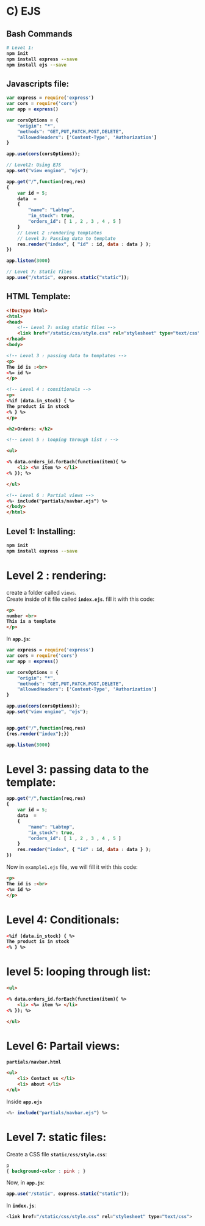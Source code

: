 # C) EJS



## Bash Commands
<b>

```bash
# Level 1:
npm init
npm install express --save
npm install ejs --save
```
</b>



## Javascripts file:

<b>

```javascript
var express = require('express')
var cors = require('cors')
var app = express()

var corsOptions = {
    "origin": "*",
    "methods": "GET,PUT,PATCH,POST,DELETE",
    "allowedHeaders": ['Content-Type', 'Authorization']
}

app.use(cors(corsOptions));

// Level2: Using EJS
app.set("view engine", "ejs");

app.get("/",function(req,res)
{
	var id = 5;
	data  = 
	{
		"name": "Labtop",
		"in_stock": true,
		"orders_id": [ 1 , 2 , 3 , 4 , 5 ]
	}
	// Level 2 :rendering templates
	// Level 3: Passing data to template
	res.render("index", { "id" : id, data : data } );
})

app.listen(3000)

// Level 7: Static files
app.use("/static", express.static("static"));
```

</b>


## HTML Template: 


<b>

```html
<!Doctype html>
<html>
<head>
	<!-- Level 7: using static files -->
	<link href="/static/css/style.css" rel="stylesheet" type="text/css">
</head>
<body>

<!-- Level 3 : passing data to templates -->
<p>
The id is :<br>
<%= id %>
</p>

<!-- Level 4 : consitionals -->
<p>
<%if (data.in_stock) { %>
The product is in stock
<% } %>
</p>

<h2>Orders: </h2>

<!-- Level 5 : looping through list : -->

<ul>

<% data.orders_id.forEach(function(item){ %>
	<li> <%= item %> </li>
<% }); %>

</ul>

<!-- Level 6 : Partial views -->
<%- include("partials/navbar.ejs") %>
</body>
</html>
```

</b>


## Level 1: Installing:

<b>

```bash
npm init
npm install express --save
```
</b>






# Level 2 : rendering:

create a folder called `views`.  
Create inside of it  file called **`index.ejs`**.
fill it with this code:

<b>

```html
<p>
number <br>
This is a template
</p>
```

</b>

In **`app.js`**:

<b>

```javascript
var express = require('express')
var cors = require('cors')
var app = express()

var corsOptions = {
    "origin": "*",
    "methods": "GET,PUT,PATCH,POST,DELETE",
    "allowedHeaders": ['Content-Type', 'Authorization']
}

app.use(cors(corsOptions));
app.set("view engine", "ejs");


app.get("/",function(req,res)
{res.render("index");})

app.listen(3000)
```

</b>


















# Level 3: passing data to the template:

<b>

```javascript
app.get("/",function(req,res)
{
	var id = 5;
	data  = 
	{
		"name": "Labtop",
		"in_stock": true,
		"orders_id": [ 1 , 2 , 3 , 4 , 5 ]
	}
	res.render("index", { "id" : id, data : data } );
})
```

</b>

Now in `example1.ejs` file, we will fill it with this code:

<b>

```html
<p>
The id is :<br>
<%= id %>
</p>
```

</b>















# Level 4: Conditionals:

<b>

```html
<%if (data.in_stock) { %>
The product is in stock
<% } %>
```

</b>


# level 5: looping through list:

<b>

```html
<ul>

<% data.orders_id.forEach(function(item){ %>
	<li> <%= item %> </li>
<% }); %>

</ul>
```

</b>




# Level 6: Partail views:

<b>

`partials/navbar.html`


```html
<ul>
	<li> Contact us </li>
	<li> about </li>
</ul>
```

</b>

Inside **`app.ejs`**


<b>


```javascript
<%- include("partials/navbar.ejs") %>
```

</b>




# Level 7: static files:

Create a CSS file **`static/css/style.css`**: 

```CSS
p
{ background-color : pink ; }
```


Now, in **`app.js`**:

<b>

```javascript
app.use("/static", express.static("static"));
```	

</b>



In **`index.js`**:

<b>
	
```javascript
<link href="/static/css/style.css" rel="stylesheet" type="text/css">
```

</b>




